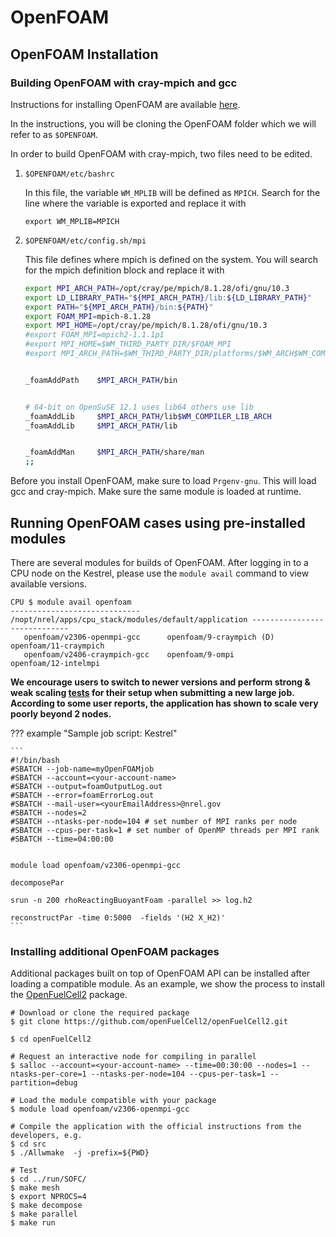# OpenFOAM

## OpenFOAM Installation 

### Building OpenFOAM with cray-mpich and gcc 

Instructions for installing OpenFOAM are available [here](https://openfoam.org/download/source/).

In the instructions, you will be cloning the OpenFOAM folder which we will refer to as `$OPENFOAM`.

In order to build OpenFOAM with cray-mpich, two files need to be edited.

1. `$OPENFOAM/etc/bashrc`

    In this file, the variable `WM_MPLIB` will be defined as `MPICH`. 
    Search for the line where the variable is exported and replace it with 

    ```
    export WM_MPLIB=MPICH
    ```

1. `$OPENFOAM/etc/config.sh/mpi`

    This file defines where mpich is defined on the system. 
    You will search for the mpich definition block and replace it with 

    ```bash
    export MPI_ARCH_PATH=/opt/cray/pe/mpich/8.1.28/ofi/gnu/10.3
    export LD_LIBRARY_PATH="${MPI_ARCH_PATH}/lib:${LD_LIBRARY_PATH}"
    export PATH="${MPI_ARCH_PATH}/bin:${PATH}"
    export FOAM_MPI=mpich-8.1.28
    export MPI_HOME=/opt/cray/pe/mpich/8.1.28/ofi/gnu/10.3
    #export FOAM_MPI=mpich2-1.1.1p1
    #export MPI_HOME=$WM_THIRD_PARTY_DIR/$FOAM_MPI
    #export MPI_ARCH_PATH=$WM_THIRD_PARTY_DIR/platforms/$WM_ARCH$WM_COMPILER/$FOAM_MPI


    _foamAddPath    $MPI_ARCH_PATH/bin


    # 64-bit on OpenSuSE 12.1 uses lib64 others use lib
    _foamAddLib     $MPI_ARCH_PATH/lib$WM_COMPILER_LIB_ARCH
    _foamAddLib     $MPI_ARCH_PATH/lib


    _foamAddMan     $MPI_ARCH_PATH/share/man
    ;;
    ```

Before you install OpenFOAM, make sure to load `Prgenv-gnu`.
This will load gcc and cray-mpich. 
Make sure the same module is loaded at runtime.

<!-- ## OpenFOAM on Kestrel -->

## Running OpenFOAM cases using pre-installed modules

There are several modules for builds of OpenFOAM. After logging in to a CPU node on the Kestrel, please use the `module avail` command to view available versions. 

```
CPU $ module avail openfoam
----------------------------- /nopt/nrel/apps/cpu_stack/modules/default/application -----------------------------
   openfoam/v2306-openmpi-gcc      openfoam/9-craympich (D)    openfoam/11-craympich
   openfoam/v2406-craympich-gcc    openfoam/9-ompi             openfoam/12-intelmpi
```

**We encourage users to switch to newer versions and perform strong & weak scaling [tests](https://hpc-wiki.info/hpc/Scaling) for their setup when submitting a new large job. According to some user reports, the application has shown to scale very poorly beyond 2 nodes.**

??? example "Sample job script: Kestrel"


    ```
    #!/bin/bash
    #SBATCH --job-name=myOpenFOAMjob
    #SBATCH --account=<your-account-name>
    #SBATCH --output=foamOutputLog.out
    #SBATCH --error=foamErrorLog.out
    #SBATCH --mail-user=<yourEmailAddress>@nrel.gov 
    #SBATCH --nodes=2
    #SBATCH --ntasks-per-node=104 # set number of MPI ranks per node
    #SBATCH --cpus-per-task=1 # set number of OpenMP threads per MPI rank
    #SBATCH --time=04:00:00
    
    
    module load openfoam/v2306-openmpi-gcc

    decomposePar

    srun -n 200 rhoReactingBuoyantFoam -parallel >> log.h2

    reconstructPar -time 0:5000  -fields '(H2 X_H2)'
    ```

### Installing additional OpenFOAM packages

Additional packages built on top of OpenFOAM API can be installed after loading a compatible module. As an example, we show the process to install the [OpenFuelCell2](https://github.com/openFuelCell2/openFuelCell2) package.
```
# Download or clone the required package
$ git clone https://github.com/openFuelCell2/openFuelCell2.git

$ cd openFuelCell2

# Request an interactive node for compiling in parallel
$ salloc --account=<your-account-name> --time=00:30:00 --nodes=1 --ntasks-per-core=1 --ntasks-per-node=104 --cpus-per-task=1 --partition=debug

# Load the module compatible with your package
$ module load openfoam/v2306-openmpi-gcc

# Compile the application with the official instructions from the developers, e.g.
$ cd src
$ ./Allwmake  -j -prefix=${PWD}

# Test
$ cd ../run/SOFC/
$ make mesh
$ export NPROCS=4
$ make decompose
$ make parallel
$ make run
```